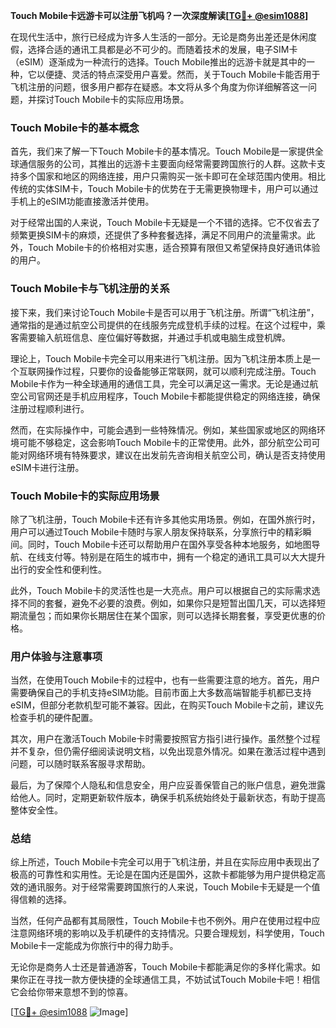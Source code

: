 **Touch Mobile卡远游卡可以注册飞机吗？一次深度解读[[TG💪+ @esim1088](https://t.me/s/esim1088)]**

在现代生活中，旅行已经成为许多人生活的一部分。无论是商务出差还是休闲度假，选择合适的通讯工具都是必不可少的。而随着技术的发展，电子SIM卡（eSIM）逐渐成为一种流行的选择。Touch Mobile推出的远游卡就是其中的一种，它以便捷、灵活的特点深受用户喜爱。然而，关于Touch Mobile卡能否用于飞机注册的问题，很多用户都存在疑惑。本文将从多个角度为你详细解答这一问题，并探讨Touch Mobile卡的实际应用场景。

### Touch Mobile卡的基本概念

首先，我们来了解一下Touch Mobile卡的基本情况。Touch Mobile是一家提供全球通信服务的公司，其推出的远游卡主要面向经常需要跨国旅行的人群。这款卡支持多个国家和地区的网络连接，用户只需购买一张卡即可在全球范围内使用。相比传统的实体SIM卡，Touch Mobile卡的优势在于无需更换物理卡，用户可以通过手机上的eSIM功能直接激活并使用。

对于经常出国的人来说，Touch Mobile卡无疑是一个不错的选择。它不仅省去了频繁更换SIM卡的麻烦，还提供了多种套餐选择，满足不同用户的流量需求。此外，Touch Mobile卡的价格相对实惠，适合预算有限但又希望保持良好通讯体验的用户。

### Touch Mobile卡与飞机注册的关系

接下来，我们来讨论Touch Mobile卡是否可以用于飞机注册。所谓“飞机注册”，通常指的是通过航空公司提供的在线服务完成登机手续的过程。在这个过程中，乘客需要输入航班信息、座位偏好等数据，并通过手机或电脑生成登机牌。

理论上，Touch Mobile卡完全可以用来进行飞机注册。因为飞机注册本质上是一个互联网操作过程，只要你的设备能够正常联网，就可以顺利完成注册。Touch Mobile卡作为一种全球通用的通信工具，完全可以满足这一需求。无论是通过航空公司官网还是手机应用程序，Touch Mobile卡都能提供稳定的网络连接，确保注册过程顺利进行。

然而，在实际操作中，可能会遇到一些特殊情况。例如，某些国家或地区的网络环境可能不够稳定，这会影响Touch Mobile卡的正常使用。此外，部分航空公司可能对网络环境有特殊要求，建议在出发前先咨询相关航空公司，确认是否支持使用eSIM卡进行注册。

### Touch Mobile卡的实际应用场景

除了飞机注册，Touch Mobile卡还有许多其他实用场景。例如，在国外旅行时，用户可以通过Touch Mobile卡随时与家人朋友保持联系，分享旅行中的精彩瞬间。同时，Touch Mobile卡还可以帮助用户在国外享受各种本地服务，如地图导航、在线支付等。特别是在陌生的城市中，拥有一个稳定的通讯工具可以大大提升出行的安全性和便利性。

此外，Touch Mobile卡的灵活性也是一大亮点。用户可以根据自己的实际需求选择不同的套餐，避免不必要的浪费。例如，如果你只是短暂出国几天，可以选择短期流量包；而如果你长期居住在某个国家，则可以选择长期套餐，享受更优惠的价格。

### 用户体验与注意事项

当然，在使用Touch Mobile卡的过程中，也有一些需要注意的地方。首先，用户需要确保自己的手机支持eSIM功能。目前市面上大多数高端智能手机都已支持eSIM，但部分老款机型可能不兼容。因此，在购买Touch Mobile卡之前，建议先检查手机的硬件配置。

其次，用户在激活Touch Mobile卡时需要按照官方指引进行操作。虽然整个过程并不复杂，但仍需仔细阅读说明文档，以免出现意外情况。如果在激活过程中遇到问题，可以随时联系客服寻求帮助。

最后，为了保障个人隐私和信息安全，用户应妥善保管自己的账户信息，避免泄露给他人。同时，定期更新软件版本，确保手机系统始终处于最新状态，有助于提高整体安全性。

### 总结

综上所述，Touch Mobile卡完全可以用于飞机注册，并且在实际应用中表现出了极高的可靠性和实用性。无论是在国内还是国外，这款卡都能够为用户提供稳定高效的通讯服务。对于经常需要跨国旅行的人来说，Touch Mobile卡无疑是一个值得信赖的选择。

当然，任何产品都有其局限性，Touch Mobile卡也不例外。用户在使用过程中应注意网络环境的影响以及手机硬件的支持情况。只要合理规划，科学使用，Touch Mobile卡一定能成为你旅行中的得力助手。

无论你是商务人士还是普通游客，Touch Mobile卡都能满足你的多样化需求。如果你正在寻找一款方便快捷的全球通信工具，不妨试试Touch Mobile卡吧！相信它会给你带来意想不到的惊喜。

[[TG💪+ @esim1088](https://t.me/s/esim1088) ![Image](https://i.postimg.cc/4NQfJmqS/Snipaste-2025-05-13-00-14-12.png)]